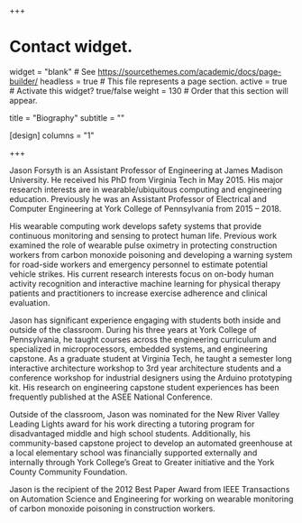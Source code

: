 +++
# Contact widget.
widget = "blank"  # See https://sourcethemes.com/academic/docs/page-builder/
headless = true  # This file represents a page section.
active = true  # Activate this widget? true/false
weight = 130  # Order that this section will appear.

title = "Biography"
subtitle = ""

[design]
	columns = "1"

+++

Jason Forsyth is an Assistant Professor of Engineering at James Madison University. He received his PhD from Virginia Tech in May 2015. His major research interests are in wearable/ubiquitous computing and engineering education. Previously he was an Assistant Professor of Electrical and Computer Engineering at York College of Pennsylvania from 2015 – 2018.

His wearable computing work develops safety systems that provide continuous monitoring and sensing to protect human life. Previous work examined the role of wearable pulse oximetry in protecting construction workers from carbon monoxide poisoning and developing a warning system for road-side workers and emergency personnel to estimate potential vehicle strikes. His current research interests focus on on-body human activity recognition and interactive machine learning for physical therapy patients and practitioners to increase exercise adherence and clinical evaluation.

Jason has significant experience engaging with students both inside and outside of the classroom. During his three years at York College of Pennsylvania, he taught courses across the engineering curriculum and specialized in microprocessors, embedded systems, and engineering capstone. As a graduate student at Virginia Tech, he taught a semester long interactive architecture workshop to 3rd year architecture students and a conference workshop for industrial designers using the Arduino prototyping kit. His research on engineering capstone student experiences has been frequently published at the ASEE National Conference.

Outside of the classroom, Jason was nominated for the New River Valley Leading Lights award for his work directing a tutoring program for disadvantaged middle and high school students. Additionally, his community-based capstone project to develop an automated greenhouse at a local elementary school was financially supported externally and internally through York College’s Great to Greater initiative and the York County Community Foundation.

Jason is the recipient of the 2012 Best Paper Award from IEEE Transactions on Automation Science and Engineering for working on wearable monitoring of carbon monoxide poisoning in construction workers.

